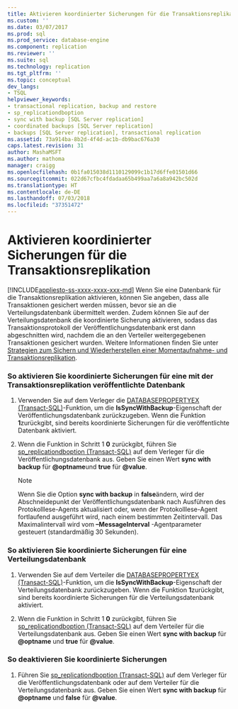 ```yaml
---
title: Aktivieren koordinierter Sicherungen für die Transaktionsreplikation | Microsoft-Dokumentation
ms.custom: ''
ms.date: 03/07/2017
ms.prod: sql
ms.prod_service: database-engine
ms.component: replication
ms.reviewer: ''
ms.suite: sql
ms.technology: replication
ms.tgt_pltfrm: ''
ms.topic: conceptual
dev_langs:
- TSQL
helpviewer_keywords:
- transactional replication, backup and restore
- sp_replicationdboption
- sync with backup [SQL Server replication]
- coordinated backups [SQL Server replication]
- backups [SQL Server replication], transactional replication
ms.assetid: 73a914ba-8b2d-4f4d-ac1b-db9bac676a30
caps.latest.revision: 31
author: MashaMSFT
ms.author: mathoma
manager: craigg
ms.openlocfilehash: 0b1fa015038d1110129099c1b17d6ffe01501d66
ms.sourcegitcommit: 022d67cfbc4fdadaa65b499aa7a6a8a942bc502d
ms.translationtype: HT
ms.contentlocale: de-DE
ms.lasthandoff: 07/03/2018
ms.locfileid: "37351472"
---
```

# <a name="enable-coordinated-backups-for-transactional-replication"></a>Aktivieren koordinierter Sicherungen für die Transaktionsreplikation
[!INCLUDE[appliesto-ss-xxxx-xxxx-xxx-md](../../../includes/appliesto-ss-xxxx-xxxx-xxx-md.md)]
  Wenn Sie eine Datenbank für die Transaktionsreplikation aktivieren, können Sie angeben, dass alle Transaktionen gesichert werden müssen, bevor sie an die Verteilungsdatenbank übermittelt werden. Zudem können Sie auf der Verteilungsdatenbank die koordinierte Sicherung aktivieren, sodass das Transaktionsprotokoll der Veröffentlichungsdatenbank erst dann abgeschnitten wird, nachdem die an den Verteiler weitergegebenen Transaktionen gesichert wurden. Weitere Informationen finden Sie unter [Strategien zum Sichern und Wiederherstellen einer Momentaufnahme- und Transaktionsreplikation](../../../relational-databases/replication/administration/strategies-for-backing-up-and-restoring-snapshot-and-transactional-replication.md).  
  
### <a name="to-enable-coordinated-backups-for-a-database-published-with-transactional-replication"></a>So aktivieren Sie koordinierte Sicherungen für eine mit der Transaktionsreplikation veröffentlichte Datenbank  
  
1.  Verwenden Sie auf dem Verleger die [DATABASEPROPERTYEX &#40;Transact-SQL&#41;](../../../t-sql/functions/databasepropertyex-transact-sql.md)-Funktion, um die **IsSyncWithBackup**-Eigenschaft der Veröffentlichungsdatenbank zurückzugeben. Wenn die Funktion **1**zurückgibt, sind bereits koordinierte Sicherungen für die veröffentlichte Datenbank aktiviert.  
  
2.  Wenn die Funktion in Schritt 1 **0** zurückgibt, führen Sie [sp_replicationdboption &#40;Transact-SQL&#41;](../../../relational-databases/system-stored-procedures/sp-replicationdboption-transact-sql.md) auf dem Verleger für die Veröffentlichungsdatenbank aus. Geben Sie einen Wert **sync with backup** für **@optname**und **true** für **@value**.  
  
    > [!NOTE]  
    >  Wenn Sie die Option **sync with backup** in **false**ändern, wird der Abschneidepunkt der Veröffentlichungsdatenbank nach Ausführen des Protokolllese-Agents aktualisiert oder, wenn der Protokolllese-Agent fortlaufend ausgeführt wird, nach einem bestimmten Zeitintervall. Das Maximalintervall wird vom **–MessageInterval** -Agentparameter gesteuert (standardmäßig 30 Sekunden).  
  
### <a name="to-enable-coordinated-backups-for-a-distribution-database"></a>So aktivieren Sie koordinierte Sicherungen für eine Verteilungsdatenbank  
  
1.  Verwenden Sie auf dem Verteiler die [DATABASEPROPERTYEX &#40;Transact-SQL&#41;](../../../t-sql/functions/databasepropertyex-transact-sql.md)-Funktion, um die **IsSyncWithBackup**-Eigenschaft der Verteilungsdatenbank zurückzugeben. Wenn die Funktion **1**zurückgibt, sind bereits koordinierte Sicherungen für die Verteilungsdatenbank aktiviert.  
  
2.  Wenn die Funktion in Schritt 1 **0** zurückgibt, führen Sie [sp_replicationdboption &#40;Transact-SQL&#41;](../../../relational-databases/system-stored-procedures/sp-replicationdboption-transact-sql.md) auf dem Verteiler für die Verteilungsdatenbank aus. Geben Sie einen Wert **sync with backup** für **@optname** und **true** für **@value**.  
  
### <a name="to-disable-coordinated-backups"></a>So deaktivieren Sie koordinierte Sicherungen  
  
1.  Führen Sie [sp_replicationdboption &#40;Transact-SQL&#41;](../../../relational-databases/system-stored-procedures/sp-replicationdboption-transact-sql.md) auf dem Verleger für die Veröffentlichungsdatenbank oder auf dem Verteiler für die Verteilungsdatenbank aus. Geben Sie einen Wert **sync with backup** für **@optname** und **false** für **@value**.  
  
  
